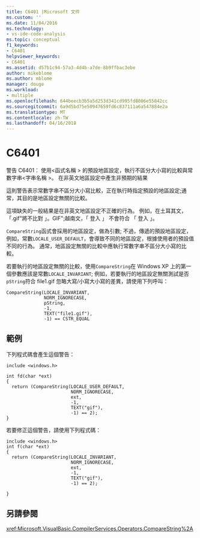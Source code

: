 ```yaml
---
title: C6401 |Microsoft 文件
ms.custom: ''
ms.date: 11/04/2016
ms.technology:
- vs-ide-code-analysis
ms.topic: conceptual
f1_keywords:
- C6401
helpviewer_keywords:
- C6401
ms.assetid: d57b1c94-57a3-4d4b-a7de-8b9ffbac3ebe
author: mikeblome
ms.author: mblome
manager: douge
ms.workload:
- multiple
ms.openlocfilehash: 644beecb3b5a5d253d341cd995fd8006e55842cc
ms.sourcegitcommit: 6a9d5bd75e50947659fd6c837111a6a547884e2a
ms.translationtype: MT
ms.contentlocale: zh-TW
ms.lasthandoff: 04/16/2018
---
```

# <a name="c6401"></a>C6401
警告 C6401： 使用\<函式名稱 > 的預設地區設定，執行不區分大小寫的比較與常數字串\<字串名稱 >。 在非英文地區設定中產生非預期的結果  
  
 這則警告表示常數字串不區分大小寫比較，正在執行時指定預設的地區設定;通常，其目的是地區設定無關的比較。  
  
 這項缺失的一般結果是在非英文地區設定不正確的行為。 例如，在土耳其文，「.gif"將不比對 」。GIF";越南文，「 登入 」 不會符合 「 登入 」。  
  
 `CompareString`函式會採用的地區設定，做為引數; 不過，傳遞的預設地區設定，例如，常數`LOCALE_USER_DEFAULT`，會導致不同的地區設定，根據使用者的預設值不同的行為。 通常，地區設定無關的比較中應執行常數字串不區分大小寫的比較。  
  
 若要執行的地區設定無關的比較，使用`CompareString`在 Windows XP 上的第一個參數應該是常數`LOCALE_INVARIANT`; 例如，若要執行的地區設定無關測試是否`pString`符合 file1.gif 忽略大寫/小寫大小寫的差異，請使用下列呼叫：  
  
```  
CompareString(LOCALE_INVARIANT,  
              NORM_IGNORECASE,  
              pString,  
              -1,  
              TEXT("file1.gif"),  
              -1) == CSTR_EQUAL   
```  
  
## <a name="example"></a>範例  
 下列程式碼會產生這個警告：  
  
```  
include <windows.h>  
  
int fd(char *ext)  
{  
  return (CompareString(LOCALE_USER_DEFAULT,  
                        NORM_IGNORECASE,  
                        ext,   
                        -1,   
                        TEXT("gif"),  
                        -1) == 2);  
}  
```  
  
 若要修正這個警告，請使用下列程式碼：  
  
```  
include <windows.h>  
int f(char *ext)  
{  
  return (CompareString(LOCALE_INVARIANT,  
                        NORM_IGNORECASE,  
                        ext,   
                        -1,   
                        TEXT("gif"),  
                        -1) == 2);  
  
}  
```  
  
## <a name="see-also"></a>另請參閱  
 <xref:Microsoft.VisualBasic.CompilerServices.Operators.CompareString%2A>